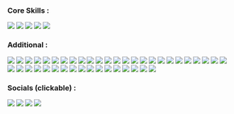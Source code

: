### Core Skills :
<p>
  <img src="https://img.shields.io/badge/Red%20Hat-EE0000?style=for-the-badge&logo=redhat&logoColor=white"/>
  <img src="https://img.shields.io/badge/Ansible-EE0000?style=for-the-badge&logo=ansible&logoColor=white"/>
  <img src="https://img.shields.io/badge/Amazon%20AWS-232F3E?style=for-the-badge&logo=amazonaws&logoColor=white"/>
  <img src="https://img.shields.io/badge/Patching-4CAF50?style=for-the-badge&logo=linux&logoColor=white"/>
  <img src="https://img.shields.io/badge/Monitoring-183A61?style=for-the-badge&logo=prometheus&logoColor=white"/>
</p>

### Additional :
<p>
  <!-- OS / Platforms -->
  <img src="https://img.shields.io/badge/Debian-A81D33?style=for-the-badge&logo=debian&logoColor=white"/>
  <img src="https://img.shields.io/badge/Ubuntu-E95420?style=for-the-badge&logo=ubuntu&logoColor=white"/>
  <img src="https://img.shields.io/badge/Kali_Linux-557C94?style=for-the-badge&logo=kali-linux&logoColor=white"/>
  <img src="https://img.shields.io/badge/Windows-0078D6?style=for-the-badge&logo=windows&logoColor=white"/>

  <!-- Cloud & Infra -->
  <img src="https://img.shields.io/badge/AWS_EC2-FF9900?style=for-the-badge&logo=amazonec2&logoColor=white"/>
  <img src="https://img.shields.io/badge/AWS_S3-569A31?style=for-the-badge&logo=amazons3&logoColor=white"/>
  <img src="https://img.shields.io/badge/AWS_IAM-232F3E?style=for-the-badge&logo=amazonaws&logoColor=white"/>
  <img src="https://img.shields.io/badge/AWS_Amplify-FF9900?style=for-the-badge&logo=awsamplify&logoColor=white"/>
  <img src="https://img.shields.io/badge/AWS_Lambda-FF9900?style=for-the-badge&logo=awslambda&logoColor=white"/>
  <img src="https://img.shields.io/badge/Azure_DevOps-0078D7?style=for-the-badge&logo=azuredevops&logoColor=white"/>
  <img src="https://img.shields.io/badge/Red_Hat_Satellite-EE0000?style=for-the-badge&logo=redhat&logoColor=white"/>

  <!-- Monitoring & Security -->
  <img src="https://img.shields.io/badge/Checkmk-15D1A0?style=for-the-badge&logo=checkmk&logoColor=white"/>
  <img src="https://img.shields.io/badge/SCOM-0078D4?style=for-the-badge&logo=microsoft&logoColor=white"/>
  <img src="https://img.shields.io/badge/Tenable.io-2D9CDB?style=for-the-badge&logo=tenable&logoColor=white"/>

  <!-- Automation & Scripting -->
  <img src="https://img.shields.io/badge/Bash-4EAA25?style=for-the-badge&logo=gnubash&logoColor=white"/>
  <img src="https://img.shields.io/badge/PowerShell-2CA5E0?style=for-the-badge&logo=powershell&logoColor=white"/>
  <img src="https://img.shields.io/badge/Python-3776AB?style=for-the-badge&logo=python&logoColor=white"/>
  <img src="https://img.shields.io/badge/YAML-CB171E?style=for-the-badge&logo=yaml&logoColor=white"/>

  <!-- Dev Tools -->
  <img src="https://img.shields.io/badge/Git-F05032?style=for-the-badge&logo=git&logoColor=white"/>
  <img src="https://img.shields.io/badge/GitHub-181717?style=for-the-badge&logo=github&logoColor=white"/>
  <img src="https://img.shields.io/badge/VS_Code-007ACC?style=for-the-badge&logo=visualstudiocode&logoColor=white"/>
  <img src="https://img.shields.io/badge/VIM-11AB00?style=for-the-badge&logo=vim&logoColor=white"/>
  <img src="https://img.shields.io/badge/Notepad++-90E59A.svg?style=for-the-badge&logo=notepadplusplus&logoColor=black"/>

  <!-- Documentation & Web -->
  <img src="https://img.shields.io/badge/Hugo-FF4088?style=for-the-badge&logo=hugo&logoColor=white"/>
  <img src="https://img.shields.io/badge/HTML-239120?style=for-the-badge&logo=html5&logoColor=white"/>
  <img src="https://img.shields.io/badge/CSS-1572B6?style=for-the-badge&logo=css3&logoColor=white"/>
  <img src="https://img.shields.io/badge/Markdown-000000?style=for-the-badge&logo=markdown&logoColor=white"/>
  <img src="https://img.shields.io/badge/LibreOffice-18A303?style=for-the-badge&logo=libreoffice&logoColor=white"/>
  <img src="https://img.shields.io/badge/Confluence-172BF4?style=for-the-badge&logo=confluence&logoColor=white"/>
  <img src="https://img.shields.io/badge/ServiceNow-00C6AE?style=for-the-badge&logo=servicenow&logoColor=white"/>

  <!-- Productivity -->
  <img src="https://img.shields.io/badge/Notion-000000?style=for-the-badge&logo=notion&logoColor=white"/>
  <img src="https://img.shields.io/badge/Motion-FF4154?style=for-the-badge&logo=kinsta&logoColor=white"/>

  <!-- AI / ML / Creative -->
  <img src="https://img.shields.io/badge/ChatGPT-74aa9c?style=for-the-badge&logo=openai&logoColor=white"/>
  <img src="https://img.shields.io/badge/Gamma-000000?style=for-the-badge&logoColor=white"/>
  <img src="https://img.shields.io/badge/Kohya-222222?style=for-the-badge&logoColor=white"/>
  <img src="https://img.shields.io/badge/Fooocus-007ACC?style=for-the-badge&logoColor=white"/>
  <img src="https://img.shields.io/badge/FramePack-6A5ACD?style=for-the-badge&logoColor=white"/>

  <!-- Virtualisation & Visual Tools -->
  <img src="https://img.shields.io/badge/VirtualBox-183A61?style=for-the-badge&logo=virtualbox&logoColor=white"/>
  <img src="https://img.shields.io/badge/OBS_Studio-302E31?style=for-the-badge&logo=obsstudio&logoColor=white"/>
  <img src="https://img.shields.io/badge/SketchUp-005F9E?style=for-the-badge&logo=sketchup&logoColor=white"/>
  <img src="https://img.shields.io/badge/GIMP-5C5543?style=for-the-badge&logo=gimp&logoColor=white"/>

  <!-- Learning / Labs -->
  <img src="https://img.shields.io/badge/Hack_The_Box-9FEF00?style=for-the-badge&logo=hack-the-box&logoColor=white"/>
</p>

### Socials (clickable) :
<p>
  <a href="mailto:jackcollins1434@yahoo.com" target="_blank"><img src="https://img.shields.io/badge/Email-D14836?style=for-the-badge&logo=gmail&logoColor=white"/></a>
  <a href="https://github.com/0phoi5" target="_blank"><img src="https://img.shields.io/badge/GitHub-181717?style=for-the-badge&logo=github&logoColor=white"/></a>
  <a href="https://www.linkedin.com/in/jack-collins-632531155/" target="_blank"><img src="https://img.shields.io/badge/LinkedIn-0077B5?style=for-the-badge&logo=linkedin&logoColor=white"/></a>
  <a href="https://www.buymeacoffee.com/jackcollins" target="_blank"><img src="https://img.shields.io/badge/Buy_Me_A_Coffee-FFDD00?style=for-the-badge&logo=buy-me-a-coffee&logoColor=black"/></a>
</p>
